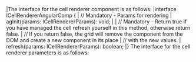 <framework-specific-section frameworks="angular">
|The interface for the cell renderer component is as follows:
</framework-specific-section>

<framework-specific-section frameworks="angular">
<snippet transform={false} language="ts">
|interface ICellRendererAngularComp {
|    // Mandatory - Params for rendering
|    agInit(params: ICellRendererParams): void;
|
|    // Mandatory - Return true if you have managed the cell refresh yourself in this method, otherwise return false.
|    // If you return false, the grid will remove the component from the DOM and create a new component in its place 
|    // with the new values.
|    refresh(params: ICellRendererParams): boolean;
|}
</snippet>
</framework-specific-section>

<framework-specific-section frameworks="angular">
The interface for the cell renderer parameters is as follows:
</framework-specific-section>